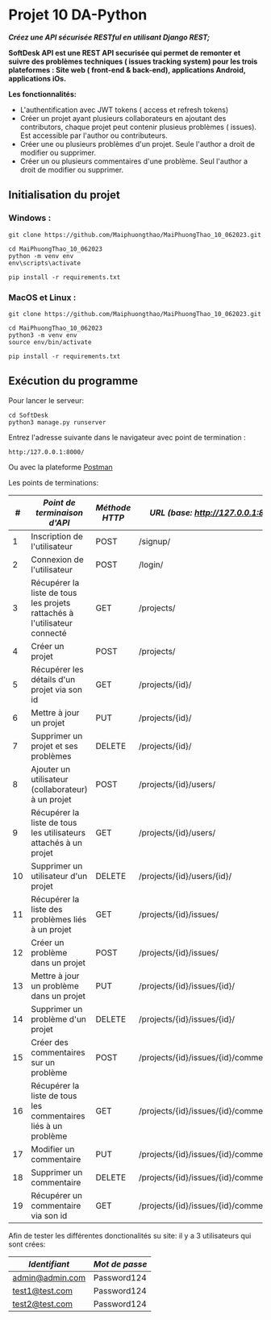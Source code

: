 # Projet 10 DA-Python
***Créez une API sécurisée RESTful en utilisant Django REST;***

**SoftDesk API est une REST API securisée qui permet de remonter et suivre des problèmes techniques ( issues tracking system) pour les trois plateformes : Site web ( front-end & back-end), applications Android, applications iOs.**

**Les fonctionnalités:**

- L'authentification avec JWT tokens ( access et refresh tokens)
- Créer un projet ayant plusieurs collaborateurs en ajoutant des contributors, chaque projet peut contenir plusieus problèmes ( issues). Est accessible par l'author ou contributeurs.
- Créer une ou plusieurs problèmes d'un projet. Seule l'author a droit de modifier ou supprimer.
- Créer un ou plusieurs commentaires d'une problème. Seul l'author a droit de modifier ou supprimer.


## Initialisation du projet

### Windows :
    git clone https://github.com/Maiphuongthao/MaiPhuongThao_10_062023.git

    cd MaiPhuongThao_10_062023
    python -m venv env 
    env\scripts\activate

    pip install -r requirements.txt


### MacOS et Linux :
    git clone https://github.com/Maiphuongthao/MaiPhuongThao_10_062023.git

    cd MaiPhuongThao_10_062023
    python3 -m venv env 
    source env/bin/activate

    pip install -r requirements.txt



## Exécution du programme

Pour lancer le serveur:

    cd SoftDesk
    python3 manage.py runserver
    
   
Entrez l'adresse suivante dans le navigateur avec point de termination :

    http:/127.0.0.1:8000/


Ou avec la plateforme [Postman](https://www.postman.com/)


Les points de terminations:

| #   | *Point de terminaison d'API*                                              | *Méthode HTTP* | *URL (base: http://127.0.0.1:8000)*       |
|-----|---------------------------------------------------------------------------|----------------|-------------------------------------------|
| 1   | Inscription de l'utilisateur                                              | POST           | /signup/                                  |
| 2   | Connexion de l'utilisateur                                                | POST           | /login/                                   |
| 3   | Récupérer la liste de tous les projets rattachés à l'utilisateur connecté | GET            | /projects/                                |
| 4   | Créer un projet                                                           | POST           | /projects/                                |
| 5   | Récupérer les détails d'un projet via son id                              | GET            | /projects/{id}/                           |
| 6   | Mettre à jour un projet                                                   | PUT            | /projects/{id}/                           |
| 7   | Supprimer un projet et ses problèmes                                      | DELETE         | /projects/{id}/                           |
| 8   | Ajouter un utilisateur (collaborateur) à un projet                        | POST           | /projects/{id}/users/                     |
| 9   | Récupérer la liste de tous les utilisateurs attachés à un projet          | GET            | /projects/{id}/users/                     |
| 10  | Supprimer un utilisateur d'un projet                                      | DELETE         | /projects/{id}/users/{id}/                |
| 11  | Récupérer la liste des problèmes liés à un projet                         | GET            | /projects/{id}/issues/                    |
| 12  | Créer un problème dans un projet                                          | POST           | /projects/{id}/issues/                    |
| 13  | Mettre à jour un problème dans un projet                                  | PUT            | /projects/{id}/issues/{id}/               |
| 14  | Supprimer un problème d'un projet                                         | DELETE         | /projects/{id}/issues/{id}/               |
| 15  | Créer des commentaires sur un problème                                    | POST           | /projects/{id}/issues/{id}/comments/      |
| 16  | Récupérer la liste de tous les commentaires liés à un problème            | GET            | /projects/{id}/issues/{id}/comments/      |
| 17  | Modifier un commentaire                                                   | PUT            | /projects/{id}/issues/{id}/comments/{id}/ |
| 18  | Supprimer un commentaire                                                  | DELETE         | /projects/{id}/issues/{id}/comments/{id}/ |
| 19  | Récupérer un commentaire via son id                                       | GET            | /projects/{id}/issues/{id}/comments/{id}/ |


Afin de tester les différentes donctionalités su site: il y a 3 utilisateurs qui sont crées:

|   *Identifiant*   | *Mot de passe* |
|-------------------|----------------|
| admin@admin.com   | Password124    |
| test1@test.com    | Password124    |
| test2@test.com    | Password124    |


